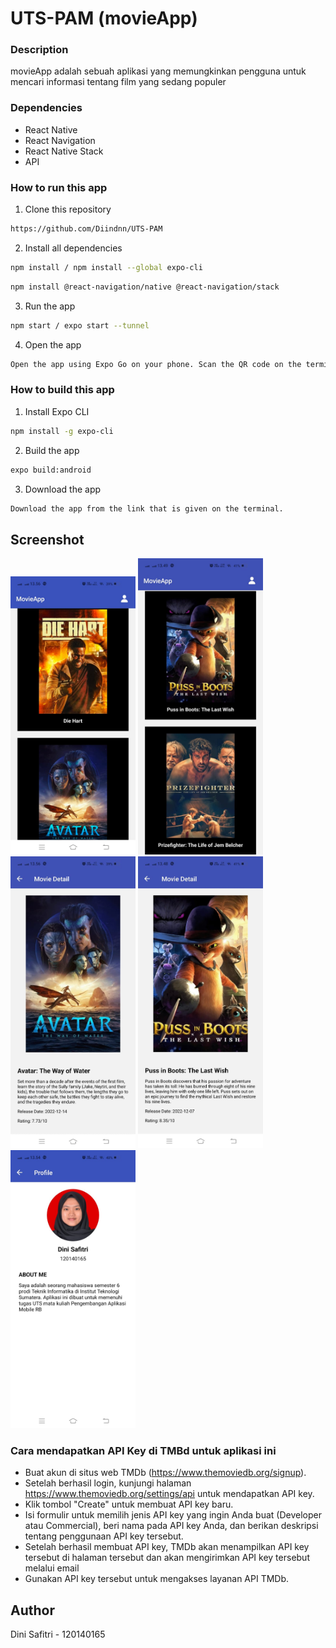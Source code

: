 # UTS-PAM (movieApp)

### Description
movieApp adalah sebuah aplikasi yang memungkinkan pengguna untuk mencari informasi tentang film yang sedang populer

### Dependencies

- React Native
- React Navigation
- React Native Stack
- API

### How to run this app

1. Clone this repository

```bash
https://github.com/Diindnn/UTS-PAM 
```

2. Install all dependencies

```bash
npm install / npm install --global expo-cli
```
```bash
npm install @react-navigation/native @react-navigation/stack
```

3. Run the app

```bash
npm start / expo start --tunnel
```

4. Open the app

```bash
Open the app using Expo Go on your phone. Scan the QR code on the terminal or in the browser.
```

### How to build this app

1. Install Expo CLI

```bash
npm install -g expo-cli
```

2. Build the app

```bash
expo build:android
```

3. Download the app

```bash
Download the app from the link that is given on the terminal.
```

## Screenshot

<img src="./assets/HomeScreen(1).jpeg" width=200>
<img src="./assets/HomeScreen(2).jpeg" width=200>
<img src="./assets/DetailScreen(1).jpeg" width=200>
<img src="./assets/DetailScreen(2).jpeg" width=200>
<img src="./assets/ProfilScreen.jpeg" width=200>

### Cara mendapatkan API Key di TMBd untuk aplikasi ini

- Buat akun di situs web TMDb (https://www.themoviedb.org/signup).
- Setelah berhasil login, kunjungi halaman https://www.themoviedb.org/settings/api untuk mendapatkan API key.
- Klik tombol "Create" untuk membuat API key baru.
- Isi formulir untuk memilih jenis API key yang ingin Anda buat (Developer atau Commercial), beri nama pada API key Anda, dan berikan deskripsi tentang penggunaan API key tersebut.
- Setelah berhasil membuat API key, TMDb akan menampilkan API key tersebut di halaman tersebut dan akan mengirimkan API key tersebut melalui email
- Gunakan API key tersebut untuk mengakses layanan API TMDb.

## Author

Dini Safitri - 120140165

